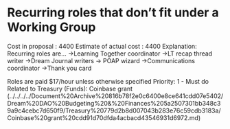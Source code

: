 # Recurring roles that don’t fit under a Working Group

Cost in proposal : 4400
Estimate of actual cost : 4400
Explanation: Recurring roles are…
→Learning Together coordinator 
→LT recap thread writer 
→Dream Journal writers 
→ POAP wizard 
→Communications coordinator 
→Thank you card 

Roles are paid $17/hour unless otherwise specified 
Priority: 1 - Must do
Related to Treasury  (Funds): Coinbase grant  (../../../../Document%20Archive%20816b78f2e0c6400e8ce641cdd07e5402/Dream%20DAO%20Budgeting%20&%20Finances%205a2507301bb348c39a9c4cebc7d650f9/Treasury%20779d2b8d007043b283e76c59cdb3183a/Coinbase%20grant%20cdd91d70dfda4acbacd43546931d6972.md)